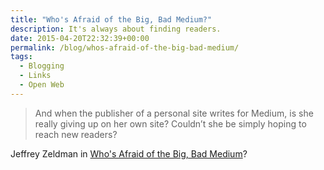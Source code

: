 ```yaml
---
title: "Who's Afraid of the Big, Bad Medium?"
description: It's always about finding readers.
date: 2015-04-20T22:32:39+00:00
permalink: /blog/whos-afraid-of-the-big-bad-medium/
tags:
  - Blogging
  - Links
  - Open Web
---
```


> And when the publisher of a personal site writes for Medium, is she really giving up on her own site? Couldn’t she be simply hoping to reach new readers?

Jeffrey Zeldman in [Who's Afraid of the Big, Bad Medium](http://www.zeldman.com/2015/04/20/whos-afraid-of-the-big-bad-medium/)?
